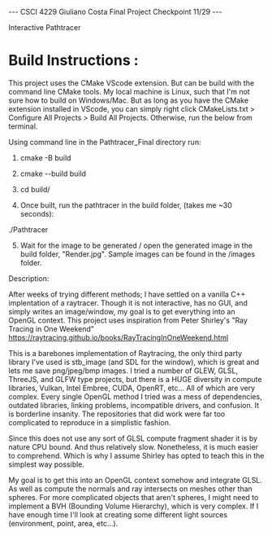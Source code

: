 --- CSCI 4229 Giuliano Costa Final Project Checkpoint 11/29 ---

Interactive Pathtracer 

# Build Instructions : #

This project uses the CMake VScode extension. But can be build with the command line CMake tools.
My local machine is Linux, such that I'm not sure how to build on Windows/Mac. But as long as you have the CMake extension installed in VScode, you can simply right click CMakeLists.txt > Configure All Projects > Build All Projects. Otherwise, run the below from terminal.

Using command line in the Pathtracer_Final directory run:

1. cmake -B build

2. cmake --build build

3. cd build/

4. Once built, run the pathtracer in the build folder, (takes me ~30 seconds):

./Pathtracer

5. Wait for the image to be generated / open the generated image in the build folder, "Render.jpg".
Sample images can be found in the /images folder.

Description:

After weeks of trying different methods; I have settled on a vanilla C++ implentation of a raytracer.
Though it is not interactive, has no GUI, and simply writes an image/window, my goal is to get everything into an OpenGL context. This project uses inspiration from Peter Shirley's "Ray Tracing in One Weekend"
https://raytracing.github.io/books/RayTracingInOneWeekend.html 

This is a barebones implementation of Raytracing, the only third party library I've used is stb_image (and SDL for the window), which is great and lets me save png/jpeg/bmp images. I tried a number of GLEW, GLSL, ThreeJS, and GLFW type projects, but there is a HUGE diversity in compute libraries, Vulkan, Intel Embree, CUDA, OpenRT, etc... All of which are very complex. Every single OpenGL method I tried was a mess of dependencies, outdated libraries, linking problems, incompatible drivers, and confusion. It is borderline insanity. The repositories that did work were far too complicated to reproduce in a simplistic fashion.

Since this does not use any sort of GLSL compute fragment shader it is by nature CPU bound. And thus relatively slow. Nonetheless, it is much easier to comprehend. Which is why I assume Shirley has opted to teach this in the simplest way possible. 

My goal is to get this into an OpenGL context somehow and integrate GLSL. As well as compute the normals and ray intersects on meshes other than spheres. For more complicated objects that aren't spheres, I might need to implement a BVH (Bounding Volume Hierarchy), which is very complex. If I have enough time I'll look at creating some different light sources (environment, point, area, etc...).

